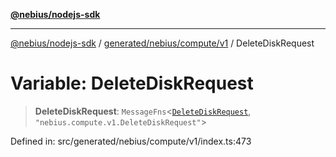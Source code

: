 [**@nebius/nodejs-sdk**](../../../../../README.md)

***

[@nebius/nodejs-sdk](../../../../../README.md) / [generated/nebius/compute/v1](../README.md) / DeleteDiskRequest

# Variable: DeleteDiskRequest

> **DeleteDiskRequest**: `MessageFns`\<[`DeleteDiskRequest`](../interfaces/DeleteDiskRequest.md), `"nebius.compute.v1.DeleteDiskRequest"`\>

Defined in: src/generated/nebius/compute/v1/index.ts:473
